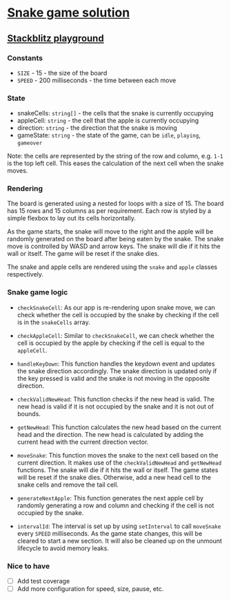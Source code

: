 # [Snake game solution](https://frontendeval.com/questions/snake)

## [Stackblitz playground](https://stackblitz.com/github/willnguyen1312/snake-game)

### Constants

- `SIZE` - 15 - the size of the board
- `SPEED` - 200 milliseconds - the time between each move

### State

- snakeCells: `string[]` - the cells that the snake is currently occupying
- appleCell: `string` - the cell that the apple is currently occupying
- direction: `string` - the direction that the snake is moving
- gameState: `string` - the state of the game, can be `idle`, `playing`, `gameover`

Note: the cells are represented by the string of the row and column, e.g. `1-1` is the top left cell. This eases the calculation of the next cell when the snake moves.

### Rendering

The board is generated using a nested for loops with a size of 15. The board has 15 rows and 15 columns as per requirement. Each row is styled by a simple flexbox to lay out its cells horizontally.

As the game starts, the snake will move to the right and the apple will be randomly generated on the board after being eaten by the snake. The snake move is controlled by WASD and arrow keys. The snake will die if it hits the wall or itself. The game will be reset if the snake dies.

The snake and apple cells are rendered using the `snake` and `apple` classes respectively.

### Snake game logic

- `checkSnakeCell`: As our app is re-rendering upon snake move, we can check whether the cell is occupied by the snake by checking if the cell is in the `snakeCells` array.

- `checkAppleCell`: Similar to `checkSnakeCell`, we can check whether the cell is occupied by the apple by checking if the cell is equal to the `appleCell`.

- `handleKeyDown`: This function handles the keydown event and updates the snake direction accordingly. The snake direction is updated only if the key pressed is valid and the snake is not moving in the opposite direction.

- `checkValidNewHead`: This function checks if the new head is valid. The new head is valid if it is not occupied by the snake and it is not out of bounds.

- `getNewHead`: This function calculates the new head based on the current head and the direction. The new head is calculated by adding the current head with the current direction vector.

- `moveSnake`: This function moves the snake to the next cell based on the current direction. It makes use of the `checkValidNewHead` and `getNewHead` functions. The snake will die if it hits the wall or itself. The game states will be reset if the snake dies. Otherwise, add a new head cell to the snake cells and remove the tail cell.

- `generateNextApple`: This function generates the next apple cell by randomly generating a row and column and checking if the cell is not occupied by the snake.

- `intervalId`: The interval is set up by using `setInterval` to call `moveSnake` every `SPEED` milliseconds. As the game state changes, this will be cleared to start a new section. It will also be cleaned up on the unmount lifecycle to avoid memory leaks.

### Nice to have

- [ ] Add test coverage
- [ ] Add more configuration for speed, size, pause, etc.
